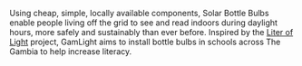 Using cheap, simple, locally available components, Solar Bottle Bulbs enable people living off the grid to see and read indoors during daylight hours, more safely and sustainably than ever before. Inspired by the [Liter of Light][] project, GamLight aims to install bottle bulbs in schools across The Gambia to help increase literacy.

[Liter of Light]: http://aliteroflight.org